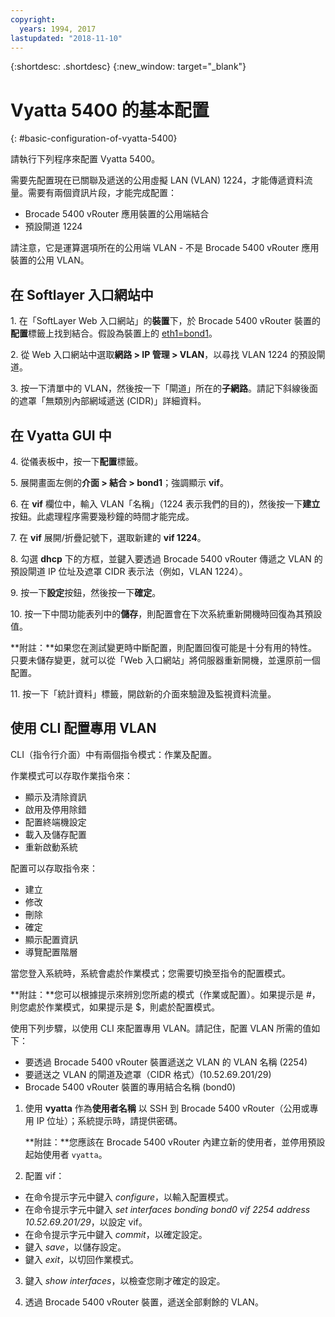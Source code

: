 ```yaml
---
copyright:
  years: 1994, 2017
lastupdated: "2018-11-10"
---
```


{:shortdesc: .shortdesc}
{:new_window: target="_blank"}

# Vyatta 5400 的基本配置
{: #basic-configuration-of-vyatta-5400}

請執行下列程序來配置 Vyatta 5400。

需要先配置現在已關聯及遞送的公用虛擬 LAN (VLAN) 1224，才能傳遞資料流量。需要有兩個資訊片段，才能完成配置：

  * Brocade 5400 vRouter 應用裝置的公用端結合
  * 預設閘道 1224

請注意，它是運算選項所在的公用端 VLAN - 不是 Brocade 5400 vRouter 應用裝置的公用 VLAN。

## 在 Softlayer 入口網站中

1\. 在「SoftLayer Web 入口網站」的**裝置**下，於 Brocade 5400 vRouter 裝置的**配置**標籤上找到結合。假設為裝置上的 <span style="text-decoration: underline">eth1=bond1</span>。

2\. 從 Web 入口網站中選取**網路 > IP 管理 > VLAN**，以尋找 VLAN 1224 的預設閘道。

3\. 按一下清單中的 VLAN，然後按一下「閘道」所在的**子網路**。請記下斜線後面的遮罩「無類別內部網域遞送 (CIDR)」詳細資料。 

## 在 Vyatta GUI 中

4\. 從儀表板中，按一下**配置**標籤。

5\. 展開畫面左側的**介面 > 結合 > bond1**；強調顯示 **vif**。

6\. 在 **vif** 欄位中，輸入 VLAN「名稱」（1224 表示我們的目的)，然後按一下**建立**按鈕。此處理程序需要幾秒鐘的時間才能完成。

7\. 在 **vif** 展開/折疊記號下，選取新建的 **vif 1224**。

8\. 勾選 **dhcp** 下的方框，並鍵入要透過 Brocade 5400 vRouter 傳遞之 VLAN 的預設閘道 IP 位址及遮罩 CIDR 表示法（例如，VLAN 1224）。

9\. 按一下**設定**按鈕，然後按一下**確定**。

10\. 按一下中間功能表列中的**儲存**，則配置會在下次系統重新開機時回復為其預設值。

**附註：**如果您在測試變更時中斷配置，則配置回復可能是十分有用的特性。只要未儲存變更，就可以從「Web 入口網站」將伺服器重新開機，並還原前一個配置。

11\. 按一下「統計資料」標籤，開啟新的介面來驗證及監視資料流量。

## 使用 CLI 配置專用 VLAN

CLI（指令行介面）中有兩個指令模式：作業及配置。 

作業模式可以存取作業指令來：

  * 顯示及清除資訊
  * 啟用及停用除錯
  * 配置終端機設定
  * 載入及儲存配置
  * 重新啟動系統

配置可以存取指令來：

  * 建立
  * 修改
  * 刪除
  * 確定
  * 顯示配置資訊
  * 導覽配置階層

當您登入系統時，系統會處於作業模式；您需要切換至指令的配置模式。

**附註：**您可以根據提示來辨別您所處的模式（作業或配置）。如果提示是 #，則您處於作業模式，如果提示是 $，則處於配置模式。

使用下列步驟，以使用 CLI 來配置專用 VLAN。請記住，配置 VLAN 所需的值如下：

  * 要透過 Brocade 5400 vRouter 裝置遞送之 VLAN 的 VLAN 名稱 (2254)
  * 要遞送之 VLAN 的閘道及遮罩（CIDR 格式）(10.52.69.201/29)
  * Brocade 5400 vRouter 裝置的專用結合名稱 (bond0)

1. 使用 **vyatta** 作為**使用者名稱** 以 SSH 到 Brocade 5400 vRouter（公用或專用 IP 位址）；系統提示時，請提供密碼。

   **附註：**您應該在 Brocade 5400 vRouter 內建立新的使用者，並停用預設起始使用者 `vyatta`。

2. 配置 vif：

  * 在命令提示字元中鍵入 *configure*，以輸入配置模式。
  * 在命令提示字元中鍵入 *set interfaces bonding bond0 vif 2254 address 10.52.69.201/29*，以設定 vif。
  * 在命令提示字元中鍵入 *commit*，以確定設定。
  * 鍵入 *save*，以儲存設定。
  * 鍵入 *exit*，以切回作業模式。

3. 鍵入 *show interfaces*，以檢查您剛才確定的設定。

4. 透過 Brocade 5400 vRouter 裝置，遞送全部剩餘的 VLAN。
